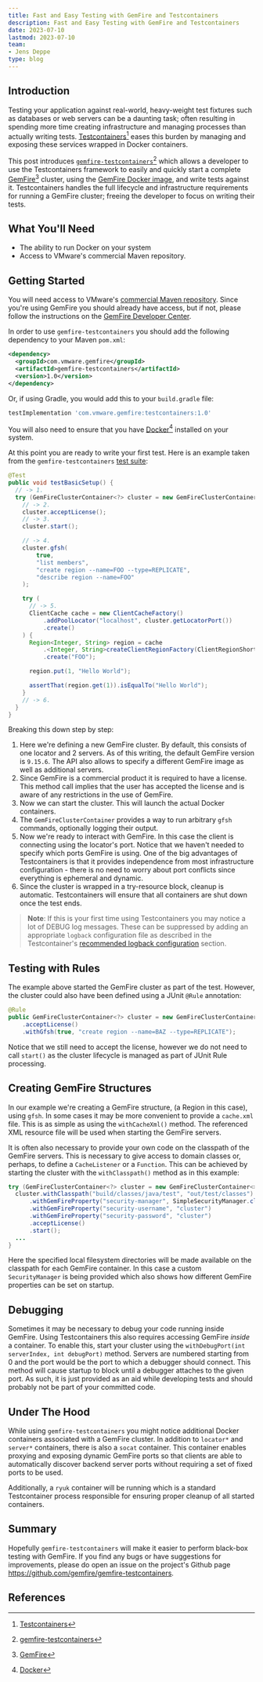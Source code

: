 ```yaml
---
title: Fast and Easy Testing with GemFire and Testcontainers
description: Fast and Easy Testing with GemFire and Testcontainers
date: 2023-07-10
lastmod: 2023-07-10
team: 
- Jens Deppe
type: blog
---
```


## Introduction

Testing your application against real-world, heavy-weight test fixtures such as databases or web
servers can be a daunting task; often resulting in spending more time creating infrastructure and
managing processes than actually writing tests. [Testcontainers](https://testcontainers.com/)[^1]
eases this burden by managing and exposing these services wrapped in Docker containers.

This post introduces
[`gemfire-testcontainers`](https://github.com/gemfire/gemfire-testcontainers)[^2] which allows a
developer to use the Testcontainers framework to easily and quickly start a complete
[GemFire](https://docs.vmware.com/en/VMware-GemFire/10.0/gf/about_gemfire.html)[^3] cluster, using
the [GemFire Docker image](https://hub.docker.com/r/gemfire/gemfire), and write tests against it.
Testcontainers handles the full lifecycle and infrastructure requirements for running a GemFire
cluster; freeing the developer to focus on writing their tests.

## What You'll Need

- The ability to run Docker on your system
- Access to VMware's commercial Maven repository.

## Getting Started

You will need access to VMware's [commercial Maven repository](https://commercial-repo.pivotal.io).
Since you're using GemFire you should already have access, but if not, please follow the
instructions on the [GemFire Developer Center](https://gemfire.dev/quickstart/java/).

In order to use `gemfire-testcontainers` you should add the following dependency to your Maven `pom.xml`:

```xml
<dependency>
  <groupId>com.vmware.gemfire</groupId>
  <artifactId>gemfire-testcontainers</artifactId>
  <version>1.0</version>
</dependency>
```

Or, if using Gradle, you would add this to your `build.gradle` file:

```groovy
testImplementation 'com.vmware.gemfire:testcontainers:1.0'
```

You will also need to ensure that you have [Docker](https://docs.docker.com/engine/install/)[^4]
installed on your system.

At this point you are ready to write your first test. Here is an example taken from the
`gemfire-testcontainers` [test
suite](https://github.com/gemfire/gemfire-testcontainers/blob/main/src/test/java/com/vmware/gemfire/testcontainers/GemFireTestcontainersTest.java):

```java
@Test
public void testBasicSetup() {
  // -> 1.
  try (GemFireClusterContainer<?> cluster = new GemFireClusterContainer<>()) {
    // -> 2.
    cluster.acceptLicense();
    // -> 3.
    cluster.start();

    // -> 4.
    cluster.gfsh(
        true,
        "list members",
        "create region --name=FOO --type=REPLICATE",
        "describe region --name=FOO"
    );

    try (
      // -> 5.
      ClientCache cache = new ClientCacheFactory()
          .addPoolLocator("localhost", cluster.getLocatorPort())
          .create()
    ) {
      Region<Integer, String> region = cache
          .<Integer, String>createClientRegionFactory(ClientRegionShortcut.PROXY)
          .create("FOO");

      region.put(1, "Hello World");

      assertThat(region.get(1)).isEqualTo("Hello World");
    }
    // -> 6.
  }
}
```

Breaking this down step by step:

1. Here we're defining a new GemFire cluster. By default, this consists of one locator and 2
   servers.  As of this writing, the default GemFire version is `9.15.6`. The API also allows to
   specify a different GemFire image as well as additional servers.
2. Since GemFire is a commercial product it is required to have a license. This method call implies
   that the user has accepted the license and is aware of any restrictions in the use of GemFire.
3. Now we can start the cluster. This will launch the actual Docker containers.
4. The `GemFireClusterContainer` provides a way to run arbitrary `gfsh` commands, optionally logging
   their output.
5. Now we're ready to interact with GemFire. In this case the client is connecting using the
   locator's port. Notice that we haven't needed to specify which ports GemFire is using. One of the
   big advantages of Testcontainers is that it provides independence from most infrastructure
   configuration - there is no need to worry about port conflicts since everything is ephemeral and
   dynamic.
6. Since the cluster is wrapped in a try-resource block, cleanup is automatic. Testcontainers will
   ensure that all containers are shut down once the test ends.

> __Note__: If this is your first time using Testcontainers you may notice a lot of DEBUG log
> messages. These can be suppressed by adding an appropriate `logback` configuration file as
> described in the Testcontainer's [recommended logback
> configuration](https://java.testcontainers.org/supported_docker_environment/logging_config/)
> section.


## Testing with Rules

The example above started the GemFire cluster as part of the test. However, the cluster could also
have been defined using a JUnit `@Rule` annotation:

```java
@Rule
public GemFireClusterContainer<?> cluster = new GemFireClusterContainer<>()
    .acceptLicense()
    .withGfsh(true, "create region --name=BAZ --type=REPLICATE");
```

Notice that we still need to accept the license, however we do not need to call `start()` as the
cluster lifecycle is managed as part of JUnit Rule processing. 

## Creating GemFire Structures

In our example we're creating a GemFire structure, (a Region in this case), using `gfsh`. In some
cases it may be more convenient to provide a `cache.xml` file. This is as simple as using the
`withCacheXml()` method. The referenced XML resource file will be used when starting the GemFire
servers.

It is often also necessary to provide your own code on the classpath of the GemFire servers. This
is necessary to give access to domain classes or, perhaps, to define a `CacheListener` or a
`Function`. This can be achieved by starting the cluster with the `withClasspath()` method as in
this example:

```java
try (GemFireClusterContainer<?> cluster = new GemFireClusterContainer<>()) {
  cluster.withClasspath("build/classes/java/test", "out/test/classes")
      .withGemFireProperty("security-manager", SimpleSecurityManager.class.getName())
      .withGemFireProperty("security-username", "cluster")
      .withGemFireProperty("security-password", "cluster")
      .acceptLicense()
      .start();
  ...
}
```

Here the specified local filesystem directories will be made available on the classpath for each
GemFire container. In this case a custom `SecurityManager` is being provided which also shows how
different GemFire properties can be set on startup.

## Debugging

Sometimes it may be necessary to debug your code running inside GemFire. Using Testcontainers this
also requires accessing GemFire _inside_ a container. To enable this, start your cluster using the
`withDebugPort(int serverIndex, int debugPort)` method. Servers are numbered starting from 0 and
the port would be the port to which a debugger should connect. This method will cause startup to
block until a debugger attaches to the given port. As such, it is just provided as an aid while
developing tests and should probably not be part of your committed code.

## Under The Hood

While using `gemfire-testcontainers` you might notice additional Docker containers associated with
a GemFire cluster. In addition to `locator*` and `server*` containers, there is also a `socat`
container. This container enables proxying and exposing dynamic GemFire ports so that clients are
able to automatically discover backend server ports without requiring a set of fixed ports to be
used.

Additionally, a `ryuk` container will be running which is a standard Testcontainer process
responsible for ensuring proper cleanup of all started containers.

## Summary

Hopefully `gemfire-testcontainers` will make it easier to perform black-box testing with GemFire.
If you find any bugs or have suggestions for improvements, please do open an issue on the
project's Github page https://github.com/gemfire/gemfire-testcontainers.

## References

[^1]:[Testcontainers](https://testcontainers.com/)
[^2]:[gemfire-testcontainers](https://github.com/gemfire/gemfire-testcontainers)
[^3]:[GemFire](https://docs.vmware.com/en/VMware-GemFire/10.0/gf/about_gemfire.html)
[^4]:[Docker](https://docs.docker.com)
[^5]:[gemfire-testcontainers tests](https://github.com/gemfire/gemfire-testcontainers/blob/main/src/test/java/com/vmware/gemfire/testcontainers/GemFireTestcontainersTest.java)

